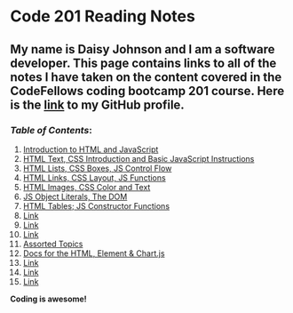 # Code 201 Reading Notes

## My name is Daisy Johnson and I am a software developer. This page contains links to all of the notes I have taken on the content covered in the CodeFellows coding bootcamp 201 course. Here is the [link](https://github.com/daisyjanejohnson) to my GitHub profile.

### *Table of Contents*:
  
  1. [Introduction to HTML and JavaScript](class-01.md)
  1. [HTML Text, CSS Introduction and Basic JavaScript Instructions](class-02.md)
  1. [HTML Lists, CSS Boxes, JS Control Flow](class-03.md)
  1. [HTML Links, CSS Layout, JS Functions](class-04.md)
  1. [HTML Images, CSS Color and Text](class-05.md)
  1. [JS Object Literals, The DOM](class-06.md)
  1. [HTML Tables; JS Constructor Functions](class-07.md)
  1. [Link]()
  1. [Link]()
  1. [Link]()
  1. [Assorted Topics](class-11.md)
  1. [Docs for the HTML, Element & Chart.js](class-12.md)
  1. [Link]()
  1. [Link]() 
  1. [Link]()
 
 **Coding is awesome!**
